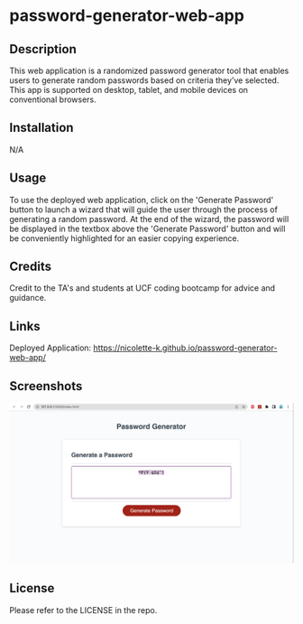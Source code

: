 # password-generator-web-app

## Description

This web application is a randomized password generator tool that enables users to generate random passwords based on criteria they’ve selected. This app is supported on desktop, tablet, and mobile devices on conventional browsers.

## Installation

N/A

## Usage

To use the deployed web application, click on the 'Generate Password' button to launch a wizard that will guide the user through the process of generating a random password. At the end of the wizard, the password will be displayed in the textbox above the 'Generate Password' button and will be conveniently  highlighted for an easier copying experience.

## Credits

Credit to the TA's and students at UCF coding bootcamp for advice and guidance.

## Links

Deployed Application: https://nicolette-k.github.io/password-generator-web-app/

## Screenshots

![The Password Generator application displays a red button to "Generate Password".](./Assets/images/password-gen-web-app.png)

## License

Please refer to the LICENSE in the repo.

